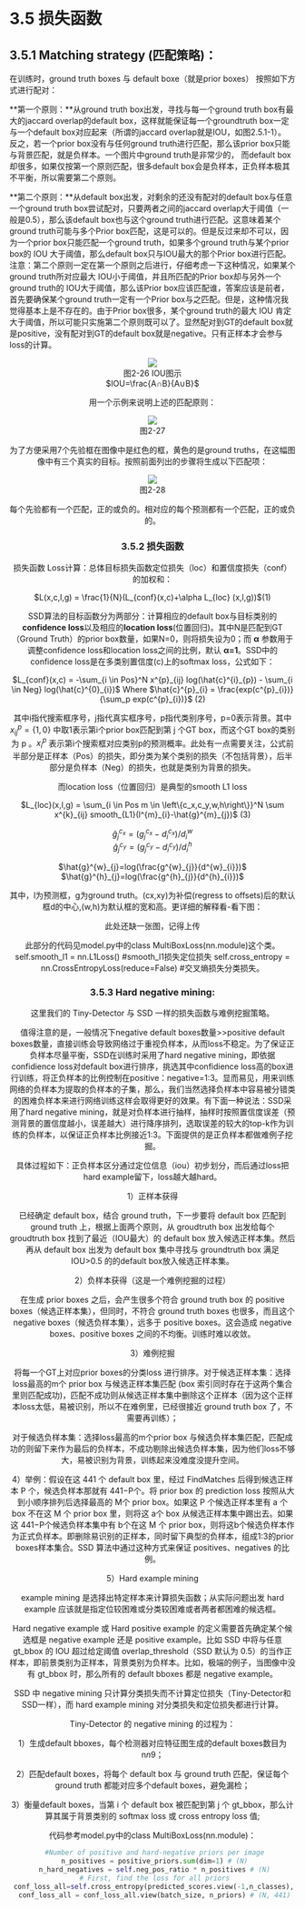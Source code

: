 # 3.5 损失函数

## 3.5.1 Matching strategy (匹配策略)：

在训练时，ground truth boxes 与 default boxe（就是prior boxes） 按照如下方式进行配对：

**第一个原则：**从ground truth box出发，寻找与每一个ground truth box有最大的jaccard overlap的default box，这样就能保证每一个groundtruth box一定与一个default box对应起来（所谓的jaccard overlap就是IOU，如图2.5.1-1）。 反之，若一个prior box没有与任何ground truth进行匹配，那么该prior box只能与背景匹配，就是负样本。一个图片中ground truth是非常少的， 而default box却很多，如果仅按第一个原则匹配，很多default box会是负样本，正负样本极其不平衡，所以需要第二个原则。

**第二个原则：**从default box出发，对剩余的还没有配对的default box与任意一个ground truth box尝试配对，只要两者之间的jaccard overlap大于阈值（一般是0.5），那么该default box也与这个ground truth进行匹配。这意味着某个ground truth可能与多个Prior box匹配，这是可以的。但是反过来却不可以，因为一个prior box只能匹配一个ground truth，如果多个ground truth与某个prior box的 IOU 大于阈值，那么default box只与IOU最大的那个Prior box进行匹配。注意：第二个原则一定在第一个原则之后进行，仔细考虑一下这种情况，如果某个ground truth所对应最大 IOU小于阈值，并且所匹配的Prior box却与另外一个ground truth的 IOU大于阈值，那么该Prior box应该匹配谁，答案应该是前者，首先要确保某个ground truth一定有一个Prior box与之匹配。但是，这种情况我觉得基本上是不存在的。由于Prior box很多，某个ground truth的最大 IOU 肯定大于阈值，所以可能只实施第二个原则既可以了。显然配对到GT的default box就是positive，没有配对到GT的default box就是negative。只有正样本才会参与loss的计算。

<div align=center>
<img src="https://raw.githubusercontent.com/datawhalechina/dive-into-cv-pytorch/master/markdown_imgs/chapter03/2-26.png">
</div>
<center>图2-26 IOU图示</center>
<center>$IOU=\frac{A∩B}{A∪B}$<center>


用一个示例来说明上述的匹配原则：

<div align=center>
<img src="https://raw.githubusercontent.com/datawhalechina/dive-into-cv-pytorch/master/markdown_imgs/chapter03/2-27.png">
</div>
<center>图2-27</center>

为了方便采用7个先验框在图像中是红色的框，黄色的是ground truths，在这幅图像中有三个真实的目标。按照前面列出的步骤将生成以下匹配项：

<div align=center>
<img src="https://raw.githubusercontent.com/datawhalechina/dive-into-cv-pytorch/master/markdown_imgs/chapter03/2-28.png">
</div>
<center>图2-28</center>

每个先验都有一个匹配，正的或负的。相对应的每个预测都有一个匹配，正的或负的。

### 3.5.2 损失函数

 损失函数 Loss计算：总体目标损失函数定位损失（loc）和置信度损失（conf）的加权和：

$L(x,c,l,g) = \frac{1}{N}(L_{conf}(x,c)+\alpha L_{loc} (x,l,g))$(1)

SSD算法的目标函数分为两部分：计算相应的default box与目标类别的**confidence loss**以及相应的**location loss**(位置回归)。其中N是匹配到GT（Ground Truth）的prior box数量，如果N=0，则将损失设为0；而 **α** 参数用于调整confidence loss和location loss之间的比例，默认 **α=1**。SSD中的confidence loss是在多类别置信度(c)上的softmax loss，公式如下：

$L_{conf}(x,c) = -\sum_{i \in Pos}^N x^{p}_{ij} log(\hat{c}^{i}_{p}) - \sum_{i \in Neg} log(\hat{c}^{0}_{i})$  Where $\hat{c}^{p}_{i} = \frac{exp(c^{p}_{i})}{\sum_p exp(c^{p}_{i})}$  (2)

其中i指代搜索框序号，j指代真实框序号，p指代类别序号，p=0表示背景。其中$x^{p}_{ij}=\left\{1,0\right\}$ 中取1表示第i个prior box匹配到第 j 个GT box，而这个GT box的类别为 p 。$x^{p}_{i}$ 表示第i个搜索框对应类别p的预测概率。此处有一点需要关注，公式前半部分是正样本（Pos）的损失，即分类为某个类别的损失（不包括背景），后半部分是负样本（Neg）的损失，也就是类别为背景的损失。

而location loss（位置回归）是典型的smooth L1 loss

$L_{loc}(x,l,g) = \sum_{i \in Pos  m \in \left\{c_x,c_y,w,h\right\}}^N \sum x^{k}_{ij} smooth_{L1}(l^{m}_{i}-\hat{g}^{m}_{j})$                     (3)

$\hat{g}^{c_x}_{j}=(g^{c_x}_{j}-d^{c_x}_{i})/d^{w}_{i}$                   
$\hat{g}^{c_y}_{j}=(g^{c_y}_{j}-d^{c_y}_{i})/d^{h}_{i}$ 

$\hat{g}^{w}_{j}=log(\frac{g^{w}_{j}}{d^{w}_{i}})$                        
$\hat{g}^{h}_{j}=log(\frac{g^{h}_{j}}{d^{h}_{i}})$

其中，l为预测框，g为ground truth。(cx,xy)为补偿(regress to offsets)后的默认框d的中心,(w,h)为默认框的宽和高。更详细的解释看-看下图：

此处还缺一张图，记得上传

此部分的代码见model.py中的class MultiBoxLoss(nn.module)这个类。self.smooth_l1 = nn.L1Loss()   #smooth_l1损失定位损失
self.cross_entropy = nn.CrossEntropyLoss(reduce=False)   #交叉熵损失分类损失。

### 3.5.3 Hard negative mining:

这里我们的 Tiny-Detector 与 SSD 一样的损失函数与难例挖掘策略。

值得注意的是，一般情况下negative default boxes数量>>positive default boxes数量，直接训练会导致网络过于重视负样本，从而loss不稳定。为了保证正负样本尽量平衡，SSD在训练时采用了hard negative mining，即依据confidience loss对default box进行排序，挑选其中confidience loss高的box进行训练，将正负样本的比例控制在positive：negative=1:3。显而易见，用来训练网络的负样本为提取的负样本的子集，那么，我们当然选择负样本中容易被分错类的困难负样本来进行网络训练这样会取得更好的效果。有下面一种说法：SSD采用了hard negative mining，就是对负样本进行抽样，抽样时按照置信度误差（预测背景的置信度越小，误差越大）进行降序排列，选取误差的较大的top-k作为训练的负样本，以保证正负样本比例接近1:3。下面提供的是正负样本都做难例子挖掘。

具体过程如下：正负样本区分通过定位信息（iou）初步划分，而后通过loss把hard example留下，loss越大越hard。

1）正样本获得

   已经确定 default box，结合 ground truth，下一步要将 default box 匹配到 ground truth 上，根据上面两个原则，从 groudtruth box 出发给每个 groudtruth box 找到了最近（IOU最大）的 default box 放入候选正样本集。然后再从 default box 出发为 default box 集中寻找与 groundtruth box 满足 IOU>0.5 的的default box放入候选正样本集。

2）负样本获得（这是一个难例挖掘的过程）

  在生成 prior boxes 之后，会产生很多个符合 ground truth box 的 positive boxes（候选正样本集），但同时，不符合 ground truth boxes 也很多，而且这个 negative boxes（候选负样本集），远多于 positive boxes。这会造成 negative boxes、positive boxes 之间的不均衡。训练时难以收敛。

3）难例挖掘

  将每一个GT上对应prior boxes的分类loss 进行排序。对于候选正样本集：选择loss最高的m个 prior box 与候选正样本集匹配 (box 索引同时存在于这两个集合里则匹配成功)，匹配不成功则从候选正样本集中删除这个正样本（因为这个正样本loss太低，易被识别，所以不在难例里，已经很接近 ground truth box 了，不需要再训练）；

对于候选负样本集：选择loss最高的m个prior box 与候选负样本集匹配，匹配成功的则留下来作为最后的负样本，不成功剔除出候选负样本集，因为他们loss不够大，易被识别为背景，训练起来没难度没提升空间。

4）举例：假设在这 441 个 default box 里，经过 FindMatches 后得到候选正样本 P 个，候选负样本那就有 441−P个。将 prior box 的 prediction loss 按照从大到小顺序排列后选择最高的 M个 prior box。如果这 P 个候选正样本里有 a 个 box 不在这 M 个 prior box 里，则将这 a个 box 从候选正样本集中踢出去。如果这 441−P个候选负样本集中有 b个在这 M 个 prior box，则将这b个候选负样本作为正式负样本。即删除易识别的正样本，同时留下典型的负样本，组成1:3的prior boxes样本集合。SSD 算法中通过这种方式来保证 positives、negatives 的比例。

5）Hard example mining

  example mining 是选择出特定样本来计算损失函数；从实际问题出发 hard example 应该就是指定位较困难或分类较困难或者两者都困难的候选框。

Hard negative example 或 Hard positive example 的定义需要首先确定某个候选框是 negative example 还是 positive example。比如 SSD 中将与任意 gt_bbox 的 IOU 超过给定阈值 overlap_threshold（SSD 默认为 0.5）的当作正样本，即前景类别为正样本，背景类别为负样本。比如，极端的例子，当图像中没有 gt_bbox 时，那么所有的 default bboxes 都是 negative example。

  SSD 中 negative mining 只计算分类损失而不计算定位损失（Tiny-Detector和SSD一样），而 hard example mining 对分类损失和定位损失都进行计算。

Tiny-Detector 的 negative mining 的过程为：

1）生成default bboxes，每个检测器对应特征图生成的default boxes数目为n*n*9；

2）匹配default boxes，将每个 default box 与 ground truth 匹配，保证每个ground truth 都能对应多个default boxes，避免漏检；

3）衡量default boxes，当第 i 个 default box 被匹配到第 j 个 gt_bbox，那么计算其属于背景类别的 softmax loss 或 cross entropy loss 值;

代码参考model.py中的class MultiBoxLoss(nn.module)：

```                                                                                                                                                python
 #Number of positive and hard-negative priors per image
 n_positives = positive_priors.sum(dim=1) # (N)
 n_hard_negatives = self.neg_pos_ratio * n_positives # (N)
 # First, find the loss for all priors
 conf_loss_all=self.cross_entropy(predicted_scores.view(-1,n_classes), true_classes.view(-1)) # (N * 441)
 conf_loss_all = conf_loss_all.view(batch_size, n_priors) # (N, 441)
```



